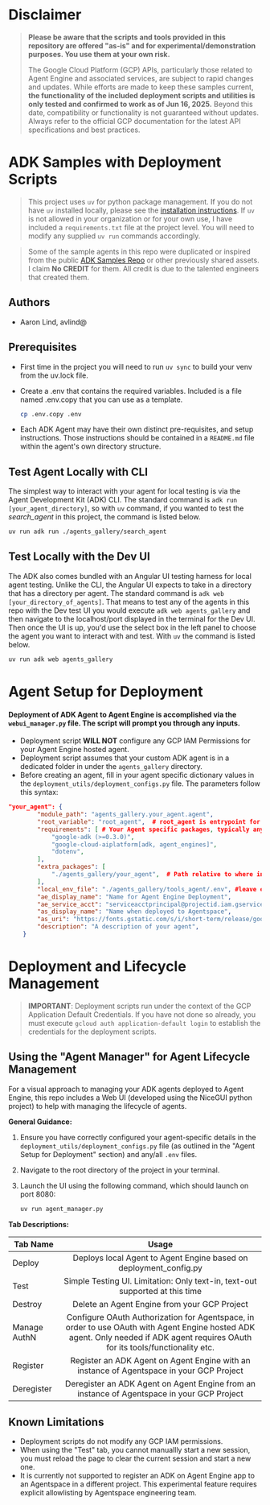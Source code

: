 # **Disclaimer**
> **Please be aware that the scripts and tools provided in this repository are offered "as-is" and for experimental/demonstration purposes. You use them at your own risk.**
>
> The Google Cloud Platform (GCP) APIs, particularly those related to Agent Engine and associated services, are subject to rapid changes and updates. While efforts are made to keep these samples current, **the functionality of the included deployment scripts and utilities is only tested and confirmed to work as of Jun 16, 2025.** Beyond this date, compatibility or functionality is not guaranteed without updates. Always refer to the official GCP documentation for the latest API specifications and best practices.

# ADK Samples with Deployment Scripts



>This project uses `uv` for python package management. If you do not have `uv` installed locally, please see the [installation instructions](https://docs.astral.sh/uv/getting-started/installation/). If `uv` is not allowed in your organization or for your own use, I have included a `requirements.txt` file at the project level. You will need to modify any supplied `uv run` commands accordingly.

>Some of the sample agents in this repo were duplicated or inspired from the public [ADK Samples Repo](https://github.com/google/adk-samples) or other previously shared assets. I claim **No CREDIT** for them. All credit is due to the talented engineers that created them. 

## Authors
- Aaron Lind, avlind@

## Prerequisites
- First time in the project you will need to run `uv sync` to build your venv from the uv.lock file.


- Create a .env that contains the required variables. Included is a file named .env.copy that you can use as a template. 
  
    ```bash
    cp .env.copy .env
    ```

- Each ADK Agent may have their own distinct pre-requisites, and setup instructions. Those instructions should be contained in a `README.md` file within the agent's own directory structure. 


## Test Agent Locally with CLI
The simplest way to interact with your agent for local testing is via the Agent Development Kit (ADK) CLI. The standard command is `adk run [your_agent_directory]`, so with `uv` command, if you wanted to test the *search_agent* in this project, the command is listed below.

```bash
uv run adk run ./agents_gallery/search_agent
```

## Test Locally with the Dev UI
The ADK also comes bundled with an Angular UI testing harness for local agent testing. Unlike the CLI, the Angular UI expects to take in a directory that has a directory per agent. The standard command is `adk web [your_directory_of_agents]`. That means to test any of the agents in this repo with the Dev test UI you would execute `adk web agents_gallery` and then navigate to the localhost/port displayed in the terminal for the Dev UI. Then once the UI is up, you'd use the select box in the left panel to choose the agent you want to interact with and test. With `uv` the command is listed below.


```bash
uv run adk web agents_gallery
```

# Agent Setup for Deployment
#### Deployment of ADK Agent to Agent Engine is accomplished via the `webui_manager.py` file. The script will prompt you through any inputs.

- Deployment script **WILL NOT** configure any GCP IAM Permissions for your Agent Engine hosted agent.
- Deployment script assumes that your custom ADK agent is in a dedicated folder in under the `agents_gallery` directory. 
- Before creating an agent, fill in your agent specific dictionary values in the `deployment_utils/deployment_configs.py` file. The parameters follow this syntax:
```json
"your_agent": {
        "module_path": "agents_gallery.your_agent.agent",
        "root_variable": "root_agent",  # root_agent is entrypoint for ADK
        "requirements": [ # Your Agent specific packages, typically anything you would need to pip install
            "google-adk (>=0.3.0)",
            "google-cloud-aiplatform[adk, agent_engines]",
            "dotenv",
        ],
        "extra_packages": [ 
            "./agents_gallery/your_agent",  # Path relative to where interactive_manager.py is run for the agent's directory
        ],
        "local_env_file": "./agents_gallery/tools_agent/.env", #leave empty if not used
        "ae_display_name": "Name for Agent Engine Deployment",
        "ae_service_acct": "serviceacctprincipal@projectid.iam.gserviceaccount.com",  #optional, leave blank to use default service account
        "as_display_name": "Name when deployed to Agentspace",
        "as_uri": "https://fonts.gstatic.com/s/i/short-term/release/googlesymbols/query_stats/default/24px.svg", #icon to be used in Agentspace
        "description": "A description of your agent",
    }
```
# Deployment and Lifecycle Management
>**IMPORTANT**: Deployment scripts run under the context of the GCP Application Default Credentials. If you have not done so already, you must execute `gcloud auth application-default login` to establish the credentials for the deployment scripts.


## Using the "Agent Manager" for Agent Lifecycle Management
For a visual approach to managing your ADK agents deployed to Agent Engine, this repo includes a Web UI (developed using the NiceGUI python project) to help with managing the lifecycle of agents.

**General Guidance:**

1.  Ensure you have correctly configured your agent-specific details in the `deployment_utils/deployment_configs.py` file (as outlined in the "Agent Setup for Deployment" section) and any/all `.env` files.
2.  Navigate to the root directory of the project in your terminal.
3.  Launch the UI using the following command, which should launch on port 8080:

    ```bash
    uv run agent_manager.py
    ```
**Tab Descriptions:**

| Tab Name  | Usage |
| ------------- |:-------------:|
| Deploy | Deploys local Agent to Agent Engine based on deployment_config.py |
| Test | Simple Testing UI. Limitation: Only text-in, text-out supported at this time |
| Destroy | Delete an Agent Engine from your GCP Project |
| Manage AuthN | Configure OAuth Authorization for Agentspace, in order to use OAuth with Agent Engine hosted ADK agent. Only needed if ADK agent requires OAuth for its tools/functionality etc. |
| Register | Register an ADK Agent on Agent Engine with an instance of Agentspace in your GCP Project |
| Deregister | Deregister an ADK Agent on Agent Engine from an instance of Agentspace in your GCP Project |


## Known Limitations

- Deployment scripts do not modify any GCP IAM permissions.
- When using the "Test" tab, you cannot manuallly start a new session, you must reload the page to clear the current session and start a new one.
- It is currently not supported to register an ADK on Agent Engine app to an Agentspace in a different project. This experimental feature requires explicit allowlisting by Agentspace engineering team.